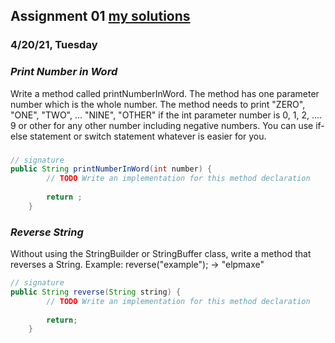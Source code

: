 ## Assignment 01 [my solutions](https://github.com/210419-USF-BSN-Java/tom-dixon/blob/main/Assignment01/Assignment1.java)
### 4/20/21, Tuesday

### _Print Number in Word_
Write a method called printNumberInWord. The method has one parameter number
which is the whole number. The method needs to print "ZERO", "ONE", "TWO",
... "NINE", "OTHER" if the int parameter number is 0, 1, 2, .... 9 or other
for any other number including negative numbers. You can use if-else
statement or switch statement whatever is easier for you.

### 
```java 
// signature
public String printNumberInWord(int number) {
		// TODO Write an implementation for this method declaration
		
		return ;
	}

```

### _Reverse String_

Without using the StringBuilder or StringBuffer class, write a method that
reverses a String. Example: reverse("example"); -> "elpmaxe"

```java 
// signature
public String reverse(String string) {
		// TODO Write an implementation for this method declaration
		
		return;
	}

```
